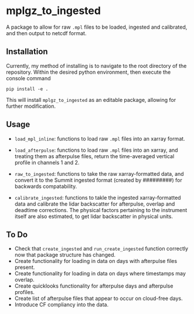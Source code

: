 # mplgz_to_ingested

A package to allow for raw `.mpl` files to be loaded, ingested and calibrated, and then output to netcdf format.

## Installation

Currently, my method of installing is to navigate to the root directory of the repository. Within the desired python environment, then execute the console command 

```pip install -e .```

This will install `mplgz_to_ingested` as an editable package, allowing for further modification.

## Usage

+ `load_mpl_inline`: functions to load raw `.mpl` files into an xarray format.

+ `load_afterpulse`: functions to load raw `.mpl` files into an xarray, and treating them as afterpulse files, return the time-averaged vertical profile in channels 1 and 2.

+ `raw_to_ingested`: functions to take the raw xarray-formatted data, and convert it to the Summit ingested format (created by #########) for backwards compatability.

+ `calibrate_ingested`: functions to takle the ingested xarray-formatted data and calibrate the lidar backscatter for afterpulse, overlap and deadtime corrections. The physical factors pertaining to the instrument itself are also estimated, to get lidar backscatter in physical units.

## To Do

-  Check that `create_ingested` and `run_create_ingested` function correctly now that package structure has changed.
-  Create functionality for loading in data on days with afterpulse files present.
-  Create functionality for loading in data on days where timestamps may overlap.
-  Create quicklooks functionality for afterpulse days and afterpulse profiles.
-  Create list of afterpulse files that appear to occur on cloud-free days.
-  Introduce CF compliancy into the data.